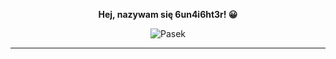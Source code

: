<p align="center">
  <b>Hej, nazywam się 6un4i6ht3r! 😀</b>
</p>

<p align="center">
  <img src="https://i.ibb.co/nw1H8KF/image.png" alt="Pasek" />
</p>

***
